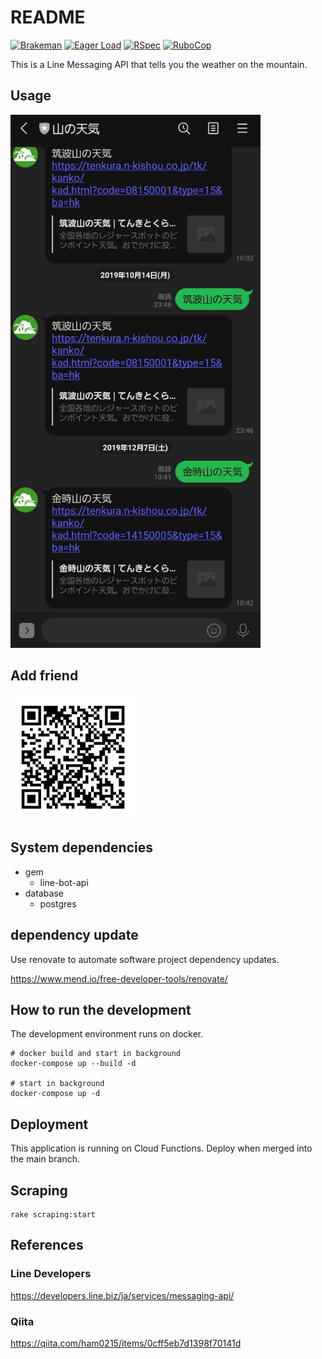 # README

[![Brakeman](https://github.com/ham0215/line_message_yamanotenki/actions/workflows/brakeman.yml/badge.svg)](https://github.com/ham0215/line_message_yamanotenki/actions/workflows/brakeman.yml)
[![Eager Load](https://github.com/ham0215/line_message_yamanotenki/actions/workflows/eager_load.yml/badge.svg)](https://github.com/ham0215/line_message_yamanotenki/actions/workflows/eager_load.yml)
[![RSpec](https://github.com/ham0215/line_message_yamanotenki/actions/workflows/rspec.yml/badge.svg)](https://github.com/ham0215/line_message_yamanotenki/actions/workflows/rspec.yml)
[![RuboCop](https://github.com/ham0215/line_message_yamanotenki/actions/workflows/rubocop.yml/badge.svg)](https://github.com/ham0215/line_message_yamanotenki/actions/workflows/rubocop.yml)

This is a Line Messaging API that tells you the weather on the mountain.

## Usage

<img src="https://github.com/ham0215/line_message_yamanotenki/blob/main/yamanotenki.jpg" width=400px>

## Add friend

<img src="https://github.com/ham0215/line_message_yamanotenki/blob/main/qr.png" width="200px">

## System dependencies

- gem
  - line-bot-api
- database
  - postgres

## dependency update

Use renovate to automate software project dependency updates.

https://www.mend.io/free-developer-tools/renovate/

## How to run the development

The development environment runs on docker.

```
# docker build and start in background
docker-compose up --build -d

# start in background
docker-compose up -d
```
## Deployment

This application is running on Cloud Functions.
Deploy when merged into the main branch.


## Scraping

```
rake scraping:start
```

## References

### Line Developers
https://developers.line.biz/ja/services/messaging-api/

### Qiita
https://qiita.com/ham0215/items/0cff5eb7d1398f70141d
